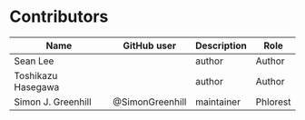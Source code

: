 # Contributors

Name                           | GitHub user | Description | Role
---                            | ---         | --- | ---
Sean Lee                       |  | author | Author
Toshikazu Hasegawa             |  | author | Author
Simon J. Greenhill                | @SimonGreenhill | maintainer | Phlorest
